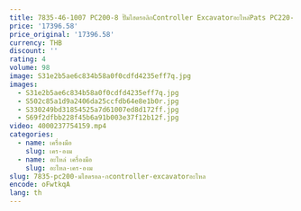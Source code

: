 ```yaml
---
title: 7835-46-1007 PC200-8 ปั๊มไฮดรอลิกController Excavatorอะไหล่Pats PC220-8 PC270-8 PC200-8 Excavatorบอร์ดคอมพิวเตอร์
price: '17396.58'
price_original: '17396.58'
currency: THB
discount: ''
rating: 4
volume: 98
image: S31e2b5ae6c834b58a0f0cdfd4235eff7q.jpg
images:
  - S31e2b5ae6c834b58a0f0cdfd4235eff7q.jpg
  - S502c85a1d9a2406da25ccfdb64e8e1b0r.jpg
  - S330249bd31854525a7d61007ed8d172ff.jpg
  - S69f2dfbb228f45b6a91b003e37f12b12f.jpg
video: 4000237754159.mp4
categories:
  - name: เครื่องมือ
    slug: เคร-องม
  - name: อะไหล่ เครื่องมือ
    slug: อะไหล-เคร-องม
slug: 7835-pc200-มไฮดรอล-กcontroller-excavatorอะไหล
encode: oFwtkqA
lang: th
---
```

  